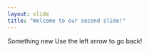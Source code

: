```yaml
---
layout: slide
title: "Welcome to our second slide!"
---
```

Something new
Use the left arrow to go back! 
